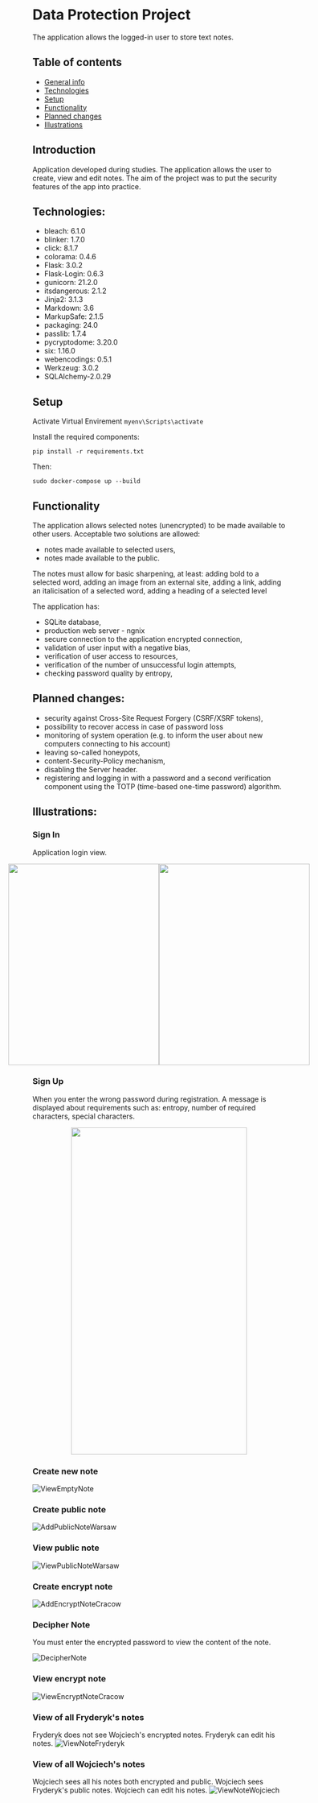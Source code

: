 # Data Protection Project
The application allows the logged-in user to store text notes.

## Table of contents
* [General info](#general-info)
* [Technologies](#technologies)
* [Setup](#setup)
* [Functionality](#functionality)
* [Planned changes](#planned-changes)
* [Illustrations](#illustrations)

 
## Introduction 
Application developed during studies. The application allows the user to create, view and edit notes.
The aim of the project was to put the security features of the app into practice.  

## Technologies:

* bleach: 6.1.0
* blinker: 1.7.0
* click: 8.1.7
* colorama: 0.4.6
* Flask: 3.0.2
* Flask-Login: 0.6.3
* gunicorn: 21.2.0
* itsdangerous: 2.1.2
* Jinja2: 3.1.3
* Markdown: 3.6
* MarkupSafe: 2.1.5
* packaging: 24.0
* passlib: 1.7.4
* pycryptodome: 3.20.0
* six: 1.16.0
* webencodings: 0.5.1
* Werkzeug: 3.0.2
* SQLAlchemy-2.0.29

## Setup

Activate Virtual Envirement
``` myenv\Scripts\activate ```

Install the required components:

``` pip install -r requirements.txt ```

Then:

``` sudo docker-compose up --build ```
 
## Functionality
The application allows selected notes (unencrypted) to be made available to other users. Acceptable 
two solutions are allowed:

* notes made available to selected users,
* notes made available to the public.

The notes must allow for basic sharpening, at least: adding bold to a selected word, adding an image from an external site, adding a link, adding an italicisation of a selected word, adding a heading of a selected level

The application has: 
* SQLite database,
* production web server - ngnix
* secure connection to the application encrypted connection,
* validation of user input with a negative bias,
* verification of user access to resources,
* verification of the number of unsuccessful login attempts,
* checking password quality by entropy,


## Planned changes:
* security against Cross-Site Request Forgery (CSRF/XSRF tokens),
* possibility to recover access in case of password loss
* monitoring of system operation (e.g. to inform the user about new computers connecting to his account)
* leaving so-called honeypots,
* content-Security-Policy mechanism,
* disabling the Server header.
* registering and logging in with a password and a second verification component using the TOTP (time-based one-time password) algorithm.

## Illustrations:
### Sign In
Application login view.
<div style="display: flex; align-items: center; justify-content: center;">
  <img src="./Images/SignIn.jpg" width="300" height="400">
  <img src="./Images/SignInIncorrect.jpg" width="300" height="400">
</div>

### Sign Up

When you enter the wrong password during registration. A message is displayed about requirements such as: entropy, number of required characters, special characters.
<div style="display: flex; align-items: center; justify-content: center;">
  <img src="./Images/SignUpInformation.jpg" width="350" height="650">
</div>

### Create new note
![ViewEmptyNote](./Images/CreateNote.jpg)

### Create public note
![AddPublicNoteWarsaw](./Images/AddPublicNoteWarsaw.jpg)

### View public note
![ViewPublicNoteWarsaw](./Images/ViewNote.jpg)

### Create encrypt note
![AddEncryptNoteCracow](./Images/CreateNewAndEncryptNoteCracow.jpg)

### Decipher Note

You must enter the encrypted password to view the content of the note.


![DecipherNote](./Images/PasswordEncryptNote.jpg)

### View encrypt note
![ViewEncryptNoteCracow](./Images/ViewCracowNote.jpg)

### View of all Fryderyk's notes

Fryderyk does not see Wojciech's encrypted notes. Fryderyk can edit his notes.
![ViewNoteFryderyk](./Images/ViewNoteFryderyk.jpg)


### View of all Wojciech's notes
Wojciech sees all his notes both encrypted and public. Wojciech sees Fryderyk's public notes. Wojciech can edit his notes.
![ViewNoteWojciech](./Images/ViewNoteWojciech.jpg)




